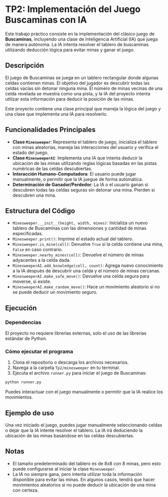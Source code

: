 # TP2: Implementación del Juego Buscaminas con IA

Este trabajo práctico consiste en la implementación del clásico juego de **Buscaminas**, incluyendo una clase de Inteligencia Artificial (IA) que juega de manera autónoma. La IA intenta resolver el tablero de buscaminas utilizando deducción lógica para evitar minas y ganar el juego.

## Descripción

El juego de Buscaminas se juega en un tablero rectangular donde algunas celdas contienen minas. El objetivo del jugador es descubrir todas las celdas vacías sin detonar ninguna mina. El número de minas vecinas de una celda revelada se muestra como una pista, y la IA del proyecto intenta utilizar esta información para deducir la posición de las minas.

Este proyecto contiene una clase principal que maneja la lógica del juego y una clase que implementa una IA para resolverlo.

## Funcionalidades Principales

- **Clase `Minesweeper`**: Representa el tablero de juego, inicializa el tablero con minas aleatorias, maneja las interacciones del usuario y verifica el estado del juego.
- **Clase `MinesweeperAI`**: Implementa una IA que intenta deducir la ubicación de las minas utilizando reglas lógicas basadas en las pistas numéricas de las celdas descubiertas.
- **Interacción Humano-Computadora**: El usuario puede jugar manualmente, o permitir que la IA juegue de forma automática.
- **Determinación de Ganador/Perdedor**: La IA o el usuario ganan si descubren todas las celdas seguras sin detonar una mina. Pierden si descubren una mina.

## Estructura del Código

- `Minesweeper.__init__(height, width, mines)`: Inicializa un nuevo tablero de Buscaminas con las dimensiones y cantidad de minas especificadas.
- `Minesweeper.print()`: Imprime el estado actual del tablero.
- `Minesweeper.is_mine(cell)`: Devuelve `True` si la celda contiene una mina, `False` en caso contrario.
- `Minesweeper.nearby_mines(cell)`: Devuelve el número de minas adyacentes a la celda dada.
- `MinesweeperAI.add_knowledge(cell, count)`: Agrega nuevo conocimiento a la IA después de descubrir una celda y el número de minas cercanas.
- `MinesweeperAI.make_safe_move()`: Devuelve una celda segura para moverse, si existe.
- `MinesweeperAI.make_random_move()`: Hace un movimiento aleatorio si no se puede deducir un movimiento seguro.

## Ejecución

### Dependencias

El proyecto no requiere librerías externas, solo el uso de las librerías estándar de Python.

### Cómo ejecutar el programa

1. Clona el repositorio o descarga los archivos necesarios.
2. Navega a la carpeta `Tp2/minesweeper` en tu terminal.
3. Ejecuta el archivo `runner.py` para iniciar el juego de Buscaminas:

```bash
python runner.py
```

Puedes interactuar con el juego manualmente o permitir que la IA realice los movimientos.

## Ejemplo de uso

Una vez iniciado el juego, puedes jugar manualmente seleccionando celdas o dejar que la IA intente resolver el tablero. La IA irá deduciendo la ubicación de las minas basándose en las celdas descubiertas.

## Notas

- El tamaño predeterminado del tablero es de 8x8 con 8 minas, pero esto puede configurarse al iniciar la clase `Minesweeper`.
- La IA no siempre gana, pero intenta utilizar toda la información disponible para evitar las minas. En algunos casos, tendrá que hacer movimientos aleatorios si no puede deducir la ubicación de una mina con certeza.

